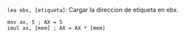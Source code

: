 `lea ebx, [etiqueta]`: Cargar la direccion de etiqueta en ebx.
``` Multiplicar
mov ax, 5 ; AX = 5 
imul ax, [mem] ; AX = AX * [mem]
```

